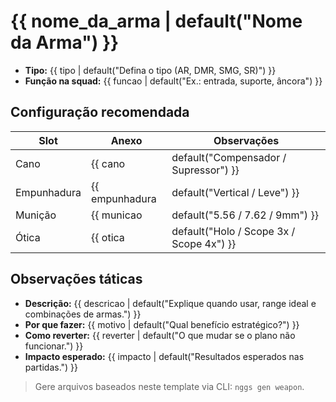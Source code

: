 # {{ nome_da_arma | default("Nome da Arma") }}

- **Tipo:** {{ tipo | default("Defina o tipo (AR, DMR, SMG, SR)") }}
- **Função na squad:** {{ funcao | default("Ex.: entrada, suporte, âncora") }}

## Configuração recomendada

| Slot | Anexo | Observações |
|------|-------|-------------|
| Cano | {{ cano | default("Compensador / Supressor") }} | |
| Empunhadura | {{ empunhadura | default("Vertical / Leve") }} | |
| Munição | {{ municao | default("5.56 / 7.62 / 9mm") }} | |
| Ótica | {{ otica | default("Holo / Scope 3x / Scope 4x") }} | |

## Observações táticas
- **Descrição:** {{ descricao | default("Explique quando usar, range ideal e combinações de armas.") }}
- **Por que fazer:** {{ motivo | default("Qual benefício estratégico?") }}
- **Como reverter:** {{ reverter | default("O que mudar se o plano não funcionar.") }}
- **Impacto esperado:** {{ impacto | default("Resultados esperados nas partidas.") }}

> Gere arquivos baseados neste template via CLI: `nggs gen weapon`.
